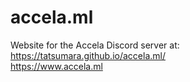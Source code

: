 # accela.ml
Website for the Accela Discord server at:\
https://tatsumara.github.io/accela.ml/ \
https://www.accela.ml
